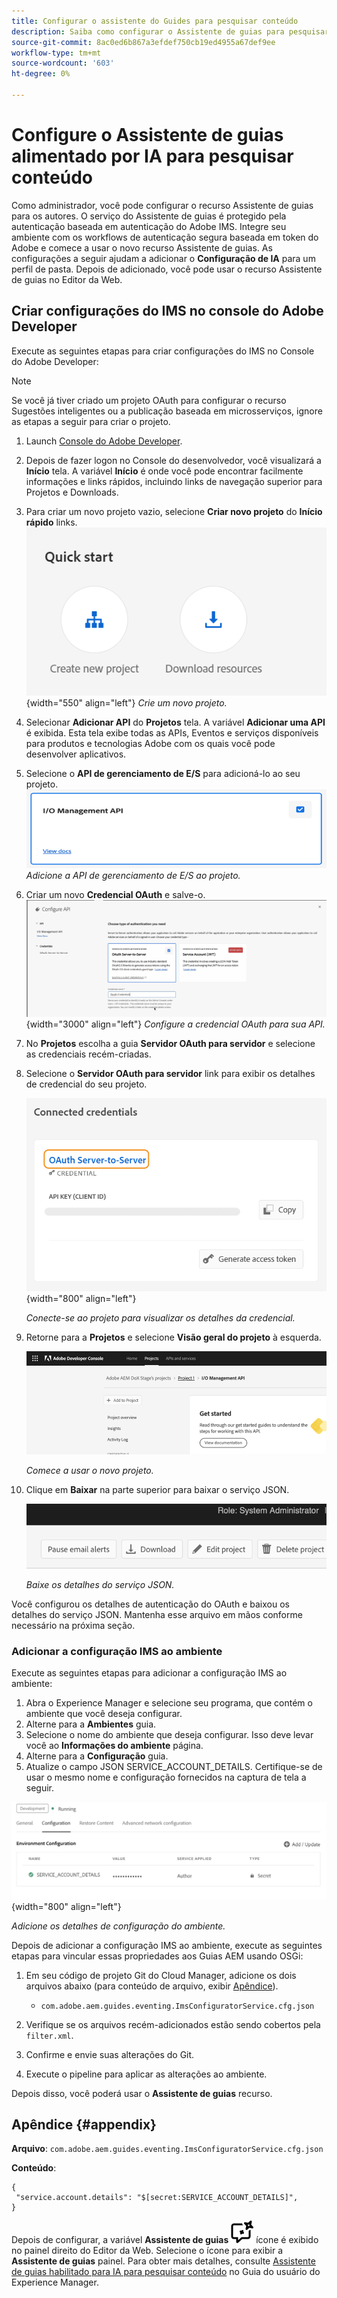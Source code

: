 ```yaml
---
title: Configurar o assistente do Guides para pesquisar conteúdo
description: Saiba como configurar o Assistente de guias para pesquisar conteúdo
source-git-commit: 8ac0ed6b867a3efdef750cb19ed4955a67def9ee
workflow-type: tm+mt
source-wordcount: '603'
ht-degree: 0%

---
```



# Configure o Assistente de guias alimentado por IA para pesquisar conteúdo

Como administrador, você pode configurar o recurso Assistente de guias para os autores. O serviço do Assistente de guias é protegido pela autenticação baseada em autenticação do Adobe IMS. Integre seu ambiente com os workflows de autenticação segura baseada em token do Adobe e comece a usar o novo recurso Assistente de guias. As configurações a seguir ajudam a adicionar o **Configuração de IA** para um perfil de pasta. Depois de adicionado, você pode usar o recurso Assistente de guias no Editor da Web.

## Criar configurações do IMS no console do Adobe Developer

Execute as seguintes etapas para criar configurações do IMS no Console do Adobe Developer:

>[!NOTE]
>
>Se você já tiver criado um projeto OAuth para configurar o recurso Sugestões inteligentes ou a publicação baseada em microsserviços, ignore as etapas a seguir para criar o projeto.

1. Launch [Console do Adobe Developer](https://developer.adobe.com/console).
1. Depois de fazer logon no Console do desenvolvedor, você visualizará a **Início** tela. A variável **Início** é onde você pode encontrar facilmente informações e links rápidos, incluindo links de navegação superior para Projetos e Downloads.
1. Para criar um novo projeto vazio, selecione **Criar novo projeto** do **Início rápido** links.
   ![Links de início rápido](assets/conf-ss-quick-start.png) {width="550" align="left"}
   *Crie um novo projeto.*

1. Selecionar **Adicionar API** do **Projetos** tela.  A variável **Adicionar uma API** é exibida. Esta tela exibe todas as APIs, Eventos e serviços disponíveis para produtos e tecnologias Adobe com os quais você pode desenvolver aplicativos.

1. Selecione o **API de gerenciamento de E/S** para adicioná-lo ao seu projeto.
   ![API de gerenciamento de E/S](assets/confi-ss-io-management.png)
   *Adicione a API de gerenciamento de E/S ao projeto.*

1. Criar um novo **Credencial OAuth** e salve-o.
   ![Mosaico de credenciais OAuth na API de configuração](assets/conf-ss-OAuth-credential.png) {width="3000" align="left"}
   *Configure a credencial OAuth para sua API.*

1. No  **Projetos** escolha a guia **Servidor OAuth para servidor** e selecione as credenciais recém-criadas.

1. Selecione o **Servidor OAuth para servidor** link para exibir os detalhes de credencial do seu projeto.

   ![credenciais conectadas](assets/conf-ss-connected-credentials.png) {width="800" align="left"}

   *Conecte-se ao projeto para visualizar os detalhes da credencial.*

1. Retorne para a **Projetos** e selecione **Visão geral do projeto** à esquerda.

   <img src="assets/project-overview.png" alt="visão geral do projeto" width="500">

   *Comece a usar o novo projeto.*

1. Clique em **Baixar** na parte superior para baixar o serviço JSON.

   <img src="assets/download-json.png" alt="baixar json" width="500">

   *Baixe os detalhes do serviço JSON.*

Você configurou os detalhes de autenticação do OAuth e baixou os detalhes do serviço JSON. Mantenha esse arquivo em mãos conforme necessário na próxima seção.

### Adicionar a configuração IMS ao ambiente

Execute as seguintes etapas para adicionar a configuração IMS ao ambiente:

1. Abra o Experience Manager e selecione seu programa, que contém o ambiente que você deseja configurar.
1. Alterne para a **Ambientes** guia.
1. Selecione o nome do ambiente que deseja configurar. Isso deve levar você ao **Informações do ambiente** página.
1. Alterne para a **Configuração** guia.
1. Atualize o campo JSON SERVICE_ACCOUNT_DETAILS. Certifique-se de usar o mesmo nome e configuração fornecidos na captura de tela a seguir.

![configuração da conta de serviço ims](assets/ims-service-account-config.png){width="800" align="left"}


*Adicione os detalhes de configuração do ambiente.*




Depois de adicionar a configuração IMS ao ambiente, execute as seguintes etapas para vincular essas propriedades aos Guias AEM usando OSGi:

1. Em seu código de projeto Git do Cloud Manager, adicione os dois arquivos abaixo (para conteúdo de arquivo, exibir [Apêndice](#appendix)).

   * `com.adobe.aem.guides.eventing.ImsConfiguratorService.cfg.json`

1. Verifique se os arquivos recém-adicionados estão sendo cobertos pela `filter.xml`.
1. Confirme e envie suas alterações do Git.
1. Execute o pipeline para aplicar as alterações ao ambiente.

Depois disso, você poderá usar o **Assistente de guias** recurso.



## Apêndice {#appendix}

**Arquivo**:
`com.adobe.aem.guides.eventing.ImsConfiguratorService.cfg.json`

**Conteúdo**:

```
{
 "service.account.details": "$[secret:SERVICE_ACCOUNT_DETAILS]",
}
```


Depois de configurar, a variável **Assistente de guias** ![Assistente de guias](assets/guides-assistant-icon.svg) ícone é exibido no painel direito do Editor da Web. Selecione o ícone para exibir a **Assistente de guias** painel.
Para obter mais detalhes, consulte [Assistente de guias habilitado para IA para pesquisar conteúdo](../user-guide/ai-based-guides-assistant.md) no Guia do usuário do Experience Manager.
